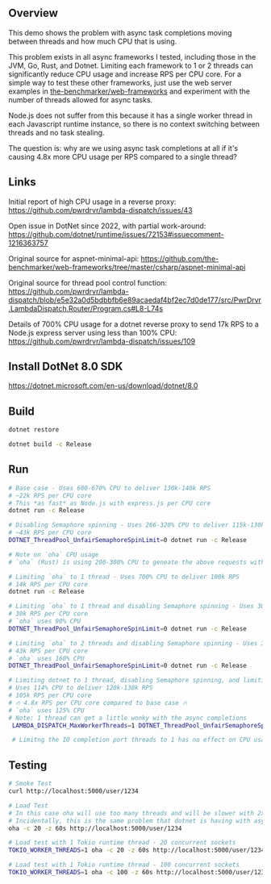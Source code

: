 ## Overview

This demo shows the problem with async task completions moving between threads and how much CPU that is using.

This problem exists in all async frameworks I tested, including those in the JVM, Go, Rust, and Dotnet.  Limiting each framework to 1 or 2 threads can significantly reduce CPU usage and increase RPS per CPU core.  For a simple way to test these other frameworks, just use the web server examples in [the-benchmarker/web-frameworks](https://github.com/the-benchmarker/web-frameworks) and experiment with the number of threads allowed for async tasks.

Node.js does not suffer from this because it has a single worker thread in each Javascript runtime instance, so there is no context switching between threads and no task stealing.

The question is: why are we using async task completions at all if it's causing 4.8x more CPU usage per RPS compared to a single thread?

## Links

Initial report of high CPU usage in a reverse proxy: https://github.com/pwrdrvr/lambda-dispatch/issues/43

Open issue in DotNet since 2022, with partial work-around: https://github.com/dotnet/runtime/issues/72153#issuecomment-1216363757

Original source for aspnet-minimal-api: https://github.com/the-benchmarker/web-frameworks/tree/master/csharp/aspnet-minimal-api

Original source for thread pool control function: https://github.com/pwrdrvr/lambda-dispatch/blob/e5e32a0d5bdbbfb6e89acaedaf4bf2ec7d0de177/src/PwrDrvr.LambdaDispatch.Router/Program.cs#L8-L74s

Details of 700% CPU usage for a dotnet reverse proxy to send 17k RPS to a Node.js express server using less than 100% CPU: https://github.com/pwrdrvr/lambda-dispatch/issues/109

## Install DotNet 8.0 SDK

https://dotnet.microsoft.com/en-us/download/dotnet/8.0

## Build

```bash
dotnet restore

dotnet build -c Release
```

## Run

```bash
# Base case - Uses 600-670% CPU to deliver 130k-140k RPS
# ~22k RPS per CPU core
# This *as fast* as Node.js with express.js per CPU core
dotnet run -c Release

# Disabling Semaphore spinning - Uses 266-320% CPU to deliver 115k-130k RPS
# ~43k RPS per CPU core
DOTNET_ThreadPool_UnfairSemaphoreSpinLimit=0 dotnet run -c Release

# Note on `oha` CPU usage
# `oha` (Rust) is using 200-300% CPU to geneate the above requests with default Tokio async runtime config

# Limiting `oha` to 1 thread - Uses 700% CPU to deliver 100k RPS
# 14k RPS per CPU core
dotnet run -c Release

# Limiting `oha` to 1 thread and disabling Semaphore spinning - Uses 300% CPU to deliver 90k RPS
# 30k RPS per CPU core
# `oha` uses 90% CPU
DOTNET_ThreadPool_UnfairSemaphoreSpinLimit=0 dotnet run -c Release

# Limiting `oha` to 2 threads and disabling Semaphore spinning - Uses 330% CPU to deliver 120k-140k RPS
# 43k RPS per CPU core
# `oha` uses 160% CPU
DOTNET_ThreadPool_UnfairSemaphoreSpinLimit=0 dotnet run -c Release

# Limiting dotnet to 1 thread, disabling Semaphore spinning, and limiting `oha` to 2 threads
# Uses 114% CPU to deliver 120k-130k RPS
# 105k RPS per CPU core
# 🔥 4.8x RPS per CPU core compared to base case 🔥
# `oha` uses 125% CPU
# Note: 1 thread can get a little wonky with the async completions
 LAMBDA_DISPATCH_MaxWorkerThreads=1 DOTNET_ThreadPool_UnfairSemaphoreSpinLimit=0 dotnet run -c Release

 # Limitng the IO completion port threads to 1 has no effect on CPU usage
```

## Testing

```bash
# Smoke Test
curl http://localhost:5000/user/1234

# Load Test
# In this case oha will use too many threads and will be slower with 2x to 3x more CPU usage than necessary
# Incidentally, this is the same problem that dotnet is having with async task completions / spin waits / work stealing
oha -c 20 -z 60s http://localhost:5000/user/1234

# Load test with 1 Tokio runtime thread - 20 concurrent sockets
TOKIO_WORKER_THREADS=1 oha -c 20 -z 60s http://localhost:5000/user/1234

# Load test with 1 Tokio runtime thread - 100 concurrent sockets
TOKIO_WORKER_THREADS=1 oha -c 100 -z 60s http://localhost:5000/user/1234
```
